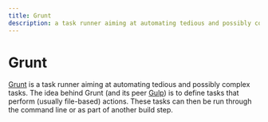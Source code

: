 ```yaml
---
title: Grunt
description: a task runner aiming at automating tedious and possibly complex tasks
---
```


# Grunt

[Grunt](http://gruntjs.com/) is a task runner aiming at automating tedious and possibly complex tasks. The idea behind Grunt (and its peer [Gulp](/_glossary/GULP.md)) is to define tasks that perform (usually file-based) actions. These tasks can then be run through the command line or as part of another build step.

